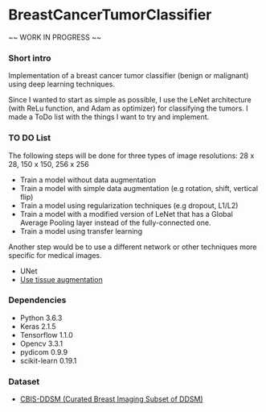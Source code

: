 # BreastCancerTumorClassifier

~~ WORK IN PROGRESS ~~

### Short intro ###
Implementation of a breast cancer tumor classifier (benign or malignant) using deep learning techniques. 

Since I wanted to start as simple as possible, I use the LeNet architecture (with ReLu function, and Adam as optimizer) for classifying the tumors. I made a ToDo list with the things I want to try and implement.

### TO DO List ###
The following steps will be done for three types of image resolutions: 28 x 28, 150 x 150, 256 x 256
* Train a model without data augmentation
* Train a model with simple data augmentation (e.g rotation, shift, vertical flip)
* Train a model using regularization techniques (e.g dropout, L1/L2)
* Train a model with a modified version of LeNet that has a Global Average Pooling layer instead of the fully-connected one.
* Train a model using transfer learning

Another step would be to use a different network or other techniques more specific for medical images.
* UNet
* [Use tissue augmentation](https://aapm.onlinelibrary.wiley.com/doi/pdf/10.1002/mp.12110)

### Dependencies ###
* Python 3.6.3
* Keras 2.1.5
* Tensorflow 1.1.0
* Opencv 3.3.1
* pydicom 0.9.9
* scikit-learn 0.19.1

### Dataset ###
* [CBIS-DDSM (Curated Breast Imaging Subset of DDSM)](https://wiki.cancerimagingarchive.net/display/Public/CBIS-DDSM)
